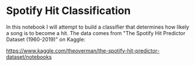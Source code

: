 # Spotify Hit Classification
In this notebook I will attempt to build a classifier that determines how likely a song is to become a hit. The data comes from "The Spotify Hit Predictor Dataset (1960-2019)" on Kaggle:

https://www.kaggle.com/theoverman/the-spotify-hit-predictor-dataset/notebooks
